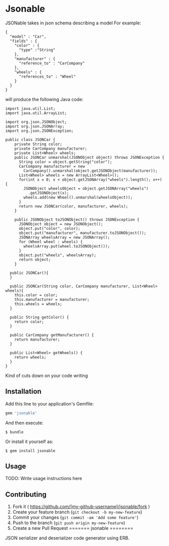 # Jsonable

JSONable takes in json schema describing a model
For example:
```
{
  "model" : "Car",
  "fields" : {
    "color" : {
      "type" :"String"
    },
    "manufacturer" : {
      "reference_to" : "CarCompany"
    },
    "wheels" : {
      "references_to" : "Wheel"
    }
  }
}
```

will produce the following Java code:

```
import java.util.List;
import java.util.ArrayList;

import org.json.JSONObject;
import org.json.JSONArray;
import org.json.JSONException;

public class JSONCar {
    private String color;
    private CarCompany manufacturer;
    private List<Wheel> wheels;
    public JSONCar unmarshal(JSONObject object) throws JSONException {
      String color = object.getString("color");
      CarCompany manufacturer = new
        CarCompany().unmarshal(object.getJSONObject(manufacturer));
      List<Wheel> wheels = new ArrayList<Wheel>();
      for(int x = 0; x < object.getJSONArray("wheels").length(); x++) {
        JSONObject wheelsObject = object.getJSONArray("wheels")
          .getJSONObject(x);
        wheels.add(new Wheel().unmarshal(wheelsObject));
      }
      return new JSONCar(color, manufacturer, wheels);
    }

    public JSONObject toJSONObject() throws JSONException {
      JSONObject object = new JSONObject();
      object.put("color", color);
      object.put("manufacturer", manufacturer.toJSONObject());
      JSONArray wheelsArray = new JSONArray();
      for (Wheel wheel : wheels) {
        wheelsArray.put(wheel.toJSONObject());
      }
      object.put("wheels", wheelsArray);
      return object;
    }

  public JSONCar(){
  }

  public JSONCar(String color, CarCompany manufacturer, List<Wheel> wheels){
    this.color = color;
    this.manufacturer = manufacturer;
    this.wheels = wheels;
  }

  public String getColor() {
    return color;
  }

  public CarCompany getManufacturer() {
    return manufacturer;
  }

  public List<Wheel> getWheels() {
    return wheels;
  }
}

```

Kind of cuts down on your code writing

## Installation

Add this line to your application's Gemfile:

```ruby
gem 'jsonable'
```

And then execute:

    $ bundle

Or install it yourself as:

    $ gem install jsonable

## Usage

TODO: Write usage instructions here

## Contributing

1. Fork it ( https://github.com/[my-github-username]/jsonable/fork )
2. Create your feature branch (`git checkout -b my-new-feature`)
3. Commit your changes (`git commit -am 'Add some feature'`)
4. Push to the branch (`git push origin my-new-feature`)
5. Create a new Pull Request
=======
jsonable
========

JSON serializer and deserializer code generator using ERB.
